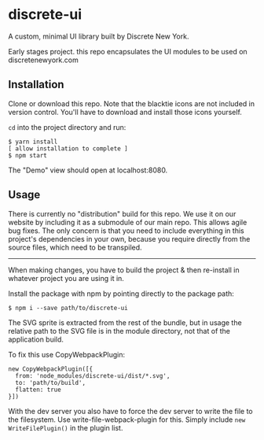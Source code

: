 discrete-ui
===========

A custom, minimal UI library built by Discrete New York.

Early stages project. this repo encapsulates the UI modules to be used on
discretenewyork.com

Installation
------------

Clone or download this repo. Note that the blacktie icons are not included in
version control. You'll have to download and install those icons yourself.

`cd` into the project directory and run:

    $ yarn install
    [ allow installation to complete ]
    $ npm start

The "Demo" view should open at localhost:8080.

Usage
------

There is currently no "distribution" build for this repo. We use it on our website by including it as a submodule
of our main repo. This allows agile bug fixes. The only concern is that you need to include everything in this
project's dependencies in your own, because you require directly from the source files, which need to be transpiled.


---

When making changes, you have to build the project & then re-install in whatever project you are using it in.

Install the package with npm by pointing directly to the package path:

    $ npm i --save path/to/discrete-ui

The SVG sprite is extracted from the rest of the bundle, but in usage the relative path to the SVG file
is in the module directory, not that of the application build.

To fix this use CopyWebpackPlugin:

    new CopyWebpackPlugin([{
      from: 'node_modules/discrete-ui/dist/*.svg',
      to: 'path/to/build',
      flatten: true
    }])

With the dev server you also have to force the dev server to write the file to the filesystem.
Use write-file-webpack-plugin for this. Simply include `new WriteFilePlugin()` in the plugin list.
